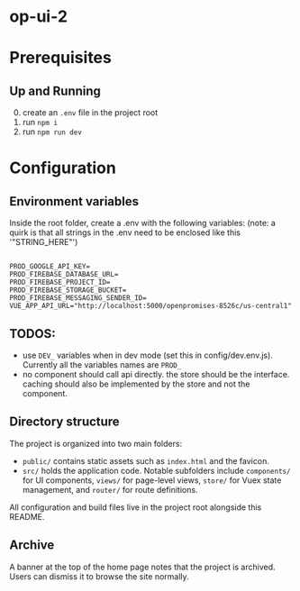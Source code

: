 # op-ui-2

# Prerequisites

## Up and Running
0. create an `.env` file in the project root
1. run `npm i`
2. run `npm run dev`


# Configuration

## Environment variables

Inside the root folder, create a .env with the following variables:
(note: a quirk is that all strings in the .env need to be enclosed like this '"STRING_HERE"')

```

PROD_GOOGLE_API_KEY=
PROD_FIREBASE_DATABASE_URL=
PROD_FIREBASE_PROJECT_ID=
PROD_FIREBASE_STORAGE_BUCKET=
PROD_FIREBASE_MESSAGING_SENDER_ID=
VUE_APP_API_URL="http://localhost:5000/openpromises-8526c/us-central1"

```

## TODOS:

- use `DEV_` variables when in dev mode (set this in config/dev.env.js). Currently all the variables names are `PROD_`
- no component should call api directly. the store should be the interface. caching should also be implemented by the store and not the component.

## Directory structure

The project is organized into two main folders:

- `public/` contains static assets such as `index.html` and the favicon.
- `src/` holds the application code. Notable subfolders include `components/` for UI components, `views/` for page-level views, `store/` for Vuex state management, and `router/` for route definitions.

All configuration and build files live in the project root alongside this README.

## Archive

A banner at the top of the home page notes that the project is archived. Users can dismiss it to browse the site normally.

